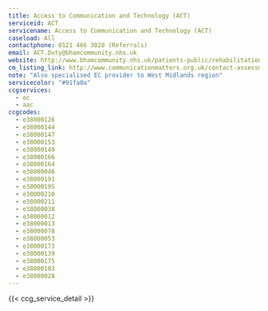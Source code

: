 ```yaml
---
title: Access to Communication and Technology (ACT)
serviceid: ACT
servicename: Access to Communication and Technology (ACT)
caseload: All
contactphone: 0121 466 3028 (Referrals)
email: ACT.Duty@bhamcommunity.nhs.uk
website: http://www.bhamcommunity.nhs.uk/patients-public/rehabilitation/act/
cm_listing_link: http://www.communicationmatters.org.uk/contact-assessment-service/access-communication-and-technology
note: "Also specialised EC provider to West Midlands region"
servicecolor: "#91fa0a"
ccgservices:
  - ec
  - aac
ccgcodes:
  - e38000126
  - e38000144
  - e38000147
  - e38000153
  - e38000149
  - e38000166
  - e38000164
  - e38000046
  - e38000191
  - e38000195
  - e38000210
  - e38000211
  - e38000038
  - e38000012
  - e38000013
  - e38000078
  - e38000053
  - e38000173
  - e38000139
  - e38000175
  - e38000183
  - e38000028
---
```


{{< ccg_service_detail >}}
